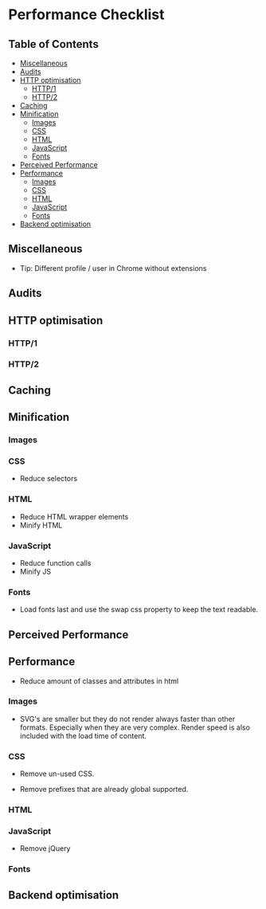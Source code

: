# Performance Checklist

## Table of Contents

-   [Miscellaneous](#miscellaneous)
-   [Audits](#audits)
-   [HTTP optimisation](#http-optimisation)
    -   [HTTP/1](#http1)
    -   [HTTP/2](#http2)
-   [Caching](#caching)
-   [Minification](#minification)
    -   [Images](#images)
    -   [CSS](#css)
    -   [HTML](#html)
    -   [JavaScript](#javascript)
    -   [Fonts](#fonts)
-   [Perceived Performance](#perceived-performance)
-   [Performance](#performance)
    -   [Images](#images-1)
    -   [CSS](#css-1)
    -   [HTML](#html-1)
    -   [JavaScript](#javascript-1)
    -   [Fonts](#fonts-1)
-   [Backend optimisation](#backend-optimisation)

## Miscellaneous

-   Tip: Different profile / user in Chrome without extensions

## Audits

## HTTP optimisation

### HTTP/1

### HTTP/2

## Caching

## Minification

### Images

### CSS

*   Reduce selectors

### HTML

*   Reduce HTML wrapper elements
*   Minify HTML

### JavaScript

*   Reduce function calls
*   Minify JS

### Fonts

*   Load fonts last and use the swap css property to keep the text readable.

## Perceived Performance

## Performance

*   Reduce amount of classes and attributes in html

### Images

*   SVG's are smaller but they do not render always faster than other formats. Especially when they are very complex. Render speed is also included with the load time of content.

### CSS
*   Remove un-used CSS.

*   Remove prefixes that are already global supported.

### HTML

### JavaScript

*   Remove jQuery

### Fonts

## Backend optimisation
